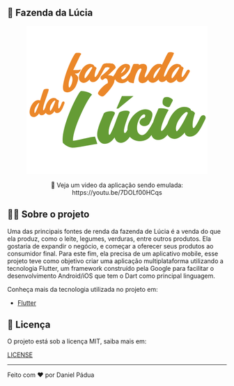## 🌽 Fazenda da Lúcia
<p align="center">
  <img alt="Logo" src="https://github.com/dnpadua/flutter-fazendadalucia/blob/main/lojinha_lucia/midias/logoFazenda.png?raw=true">
</p>
<p align="center">🎥 Veja um video da aplicação sendo emulada: https://youtu.be/7DOLf00HCqs</p>

## 👨‍💻 Sobre o projeto

Uma das principais fontes de renda da fazenda de Lúcia é a venda do que ela produz, como o leite, legumes, verduras, entre outros produtos. Ela gostaria de expandir
o negócio, e começar a oferecer seus produtos ao consumidor final. Para este fim, ela precisa de um aplicativo mobile, esse projeto teve como objetivo criar uma aplicação multiplataforma utilizando a tecnologia Flutter, um framework construído pela Google para facilitar o desenvolvimento Android/iOS que tem o Dart como principal linguagem.

Conheça mais da tecnologia utilizada no projeto em:

- [Flutter](https://flutter.dev/)

## 📄 Licença

O projeto está sob a licença MIT, saiba mais em:

[LICENSE](https://pt.wikipedia.org/wiki/Licen%C3%A7a_MIT)

---

Feito com ❤️ por Daniel Pádua

